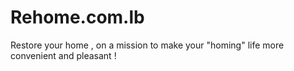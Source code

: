 # Rehome.com.lb
Restore your home , on a mission to make your "homing" life more convenient and pleasant !
